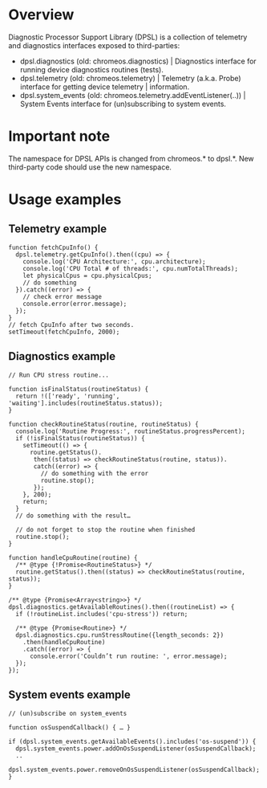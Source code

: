 # Overview
Diagnostic Processor Support Library (DPSL) is a collection of telemetry and
diagnostics interfaces exposed to third-parties:
   - dpsl.diagnostics (old: chromeos.diagnostics)
    | Diagnostics interface for running device diagnostics routines (tests).
   - dpsl.telemetry (old: chromeos.telemetry)
    | Telemetry (a.k.a. Probe) interface for getting device telemetry
    | information.
  - dpsl.system_events (old: chromeos.telemetry.addEventListener(..))
    | System Events interface for (un)subscribing to system events.

# Important note
The namespace for DPSL APIs is changed from chromeos.* to dpsl.*. New
third-party code should use the new namespace.

# Usage examples

## Telemetry example
```
function fetchCpuInfo() {
  dpsl.telemetry.getCpuInfo().then((cpu) => {
    console.log('CPU Architecture:', cpu.architecture);
    console.log('CPU Total # of threads:', cpu.numTotalThreads);
    let physicalCpus = cpu.physicalCpus;
    // do something
  }).catch((error) => {
    // check error message
    console.error(error.message);
  });
}
// fetch CpuInfo after two seconds.
setTimeout(fetchCpuInfo, 2000);
```

## Diagnostics example
```
// Run CPU stress routine...

function isFinalStatus(routineStatus) {
  return !(['ready', 'running', 'waiting'].includes(routineStatus.status));
}

function checkRoutineStatus(routine, routineStatus) {
  console.log('Routine Progress:', routineStatus.progressPercent);
  if (!isFinalStatus(routineStatus)) {
    setTimeout(() => {
      routine.getStatus().
       then((status) => checkRoutineStatus(routine, status)).
       catch((error) => {
         // do something with the error
         routine.stop();
       });
    }, 200);
    return;
  }
  // do something with the result…

  // do not forget to stop the routine when finished
  routine.stop();
}

function handleCpuRoutine(routine) {
  /** @type {!Promise<RoutineStatus>} */
  routine.getStatus().then((status) => checkRoutineStatus(routine, status));
}

/** @type {Promise<Array<string>>} */
dpsl.diagnostics.getAvailableRoutines().then((routineList) => {
  if (!routineList.includes('cpu-stress')) return;

  /** @type {Promise<Routine>} */
  dpsl.diagnostics.cpu.runStressRoutine({length_seconds: 2})
    .then(handleCpuRoutine)
    .catch((error) => {
      console.error('Couldn’t run routine: ', error.message);
  });
});
```

## System events example
```
// (un)subscribe on system_events

function osSuspendCallback() { … }

if (dpsl.system_events.getAvailableEvents().includes('os-suspend')) {
  dpsl.system_events.power.addOnOsSuspendListener(osSuspendCallback);
  ..
  dpsl.system_events.power.removeOnOsSuspendListener(osSuspendCallback);
}
```
